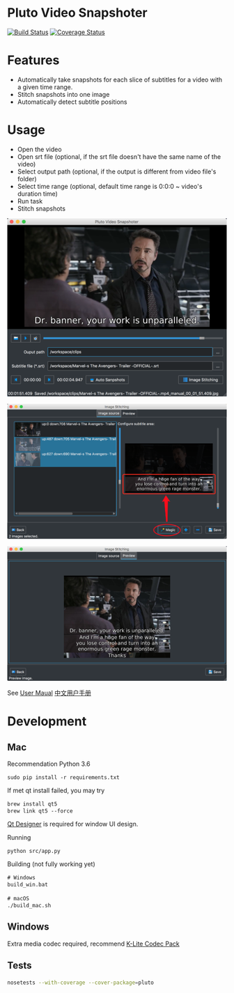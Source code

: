 Pluto Video Snapshoter
======================

[![Build Status](https://travis-ci.org/shootsoft/PlutoVideoSnapshoter.svg?branch=master)](https://travis-ci.org/shootsoft/PlutoVideoSnapshoter) [![Coverage Status](https://coveralls.io/repos/github/shootsoft/PlutoVideoSnapshoter/badge.svg)](https://coveralls.io/github/shootsoft/PlutoVideoSnapshoter)

# Features

- Automatically take snapshots for each slice of subtitles for a video with a given time range.
- Stitch snapshots into one image
- Automatically detect subtitle positions

# Usage

- Open the video
- Open srt file (optional, if the srt file doesn't have the same name of the video)
- Select output path (optional, if the output is different from video file's folder)
- Select time range (optional, default time range is 0:0:0 ~ video's duration time)
- Run task
- Stitch snapshots

![Snapshot UI](doc/images/snapshot_ui.png)

![Snapshot UI](doc/images/auto_detection/subtitle_auto_detection.png)

![Snapshot UI](doc/images/snapshot_ui_stitching_preview.png)

See [User Maual](doc/user_manual.md)  [中文用户手册](https://gitee.com/shootsoft/PlutoVideoSnapshoter/blob/master/doc/user_manual_cn.md)

# Development

## Mac

Recommendation Python 3.6

```
sudo pip install -r requirements.txt
```

If met qt install failed, you may try 

```
brew install qt5
brew link qt5 --force
```

[Qt Designer](https://www.qt.io/download) is required for window UI design.

Running

```
python src/app.py
```

Building (not fully working yet)

```
# Windows
build_win.bat

# macOS
./build_mac.sh
```

## Windows

Extra media codec required, recommend [K-Lite Codec Pack](http://www.codecguide.com/download_kl.htm)


## Tests

```bash
nosetests --with-coverage --cover-package=pluto
```